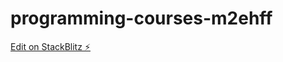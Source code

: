 # programming-courses-m2ehff

[Edit on StackBlitz ⚡️](https://stackblitz.com/edit/programming-courses-mvijcz)